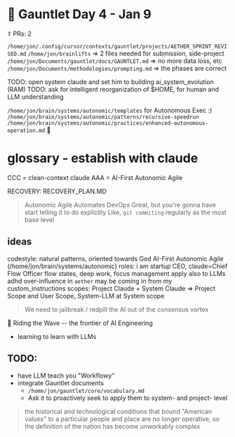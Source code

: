 # 🚀 Gauntlet Day 4 - Jan 9

☦️ PRs: 2

`/home/jon/.config/cursor/contexts/gauntlet/projects/AETHER_SPRINT_REVISED.md`
`/home/jon/brainlifts` => 2 files needed for submission, side-project
`/home/jon/Documents/gauntlet/docs/GAUNTLET.md` => no more data loss, etc
`/home/jon/Documents/methodologies/prompting.md` => the phases are correct

TODO: open system claude and set him to building ai_system_evolution (RAM)
TODO: ask for intelligent reorganization of $HOME, for human and LLM understanding

`/home/jon/brain/systems/autonomic/templates` for Autonomous Exec :)
`/home/jon/brain/systems/autonomic/patterns/recursive-speedrun`
`/home/jon/brain/systems/autonomic/practices/enhanced-autonomous-operation.md` 🔑

# glossary - establish with claude
CCC = clean-context claude 
AAA = AI-First Autonomic Agile

RECOVERY: RECOVERY_PLAN.MD
> Autonomic Agile Automates DevOps
Great, but you're gonna have start telling it to do explicitly
Like, `git commiting` regularly as the most base level

## ideas
codestyle: natural patterns, oriented towards God
AI-First Autonomic Agile (/home/jon/brain/systems/autonomic)
roles: i am startup CEO, claude=Chief Flow Officer
flow states, deep work, focus management apply also to LLMs
adhd over-influence in `aether` may be coming in from my custom_instructions
scopes: Project Claude + System Claude => Project Scope and User Scope, System-LLM at System scope

> We need to jailbreak / redpill the AI out of the consensus vortex

🌊 Riding the Wave -- the frontier of AI Engineering
  + learning to learn with LLMs


## TODO:
- have LLM teach you "Workflowy"
- integrate Gauntlet documents
  + `/home/jon/gauntlet/core/vocabulary.md`
  + Ask it to proactively seek to apply them to system- and project- level


> the historical and technological conditions that bound "American values" to a particular people and place are no longer operative, so the definition of the nation has become unworkably complex
